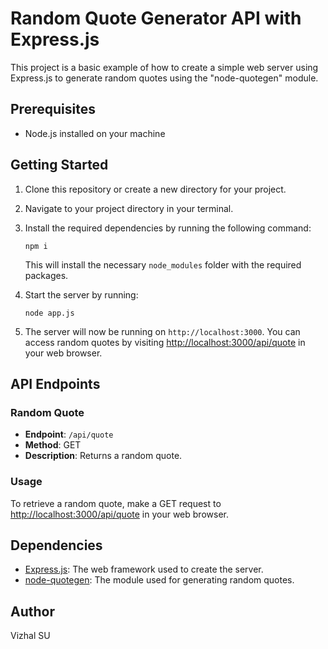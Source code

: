 # Random Quote Generator API with Express.js
This project is a basic example of how to create a simple web server using Express.js to generate random quotes using the "node-quotegen" module.

## Prerequisites
- Node.js installed on your machine

## Getting Started

1. Clone this repository or create a new directory for your project.
2. Navigate to your project directory in your terminal.
3. Install the required dependencies by running the following command:
   ```
   npm i
   ```
   This will install the necessary `node_modules` folder with the required packages.

4. Start the server by running:
   ```
   node app.js
   ```

5. The server will now be running on `http://localhost:3000`. You can access random quotes by visiting [http://localhost:3000/api/quote](http://localhost:3000/api/quote) in your web browser.

## API Endpoints

### Random Quote

- **Endpoint**: `/api/quote`
- **Method**: GET
- **Description**: Returns a random quote.

### Usage
To retrieve a random quote, make a GET request to [http://localhost:3000/api/quote](http://localhost:3000/api/quote) in your web browser.

## Dependencies
- [Express.js](https://expressjs.com/): The web framework used to create the server.
- [node-quotegen](https://www.npmjs.com/package/node-quotegen): The module used for generating random quotes.

## Author
Vizhal SU

